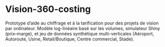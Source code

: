 # Vision-360-costing
Prototype d’aide au chiffrage et à la tarification pour des projets de vision par ordinateur. Modèle log-linéaire basé sur les volumes, simulateur Shiny (prix–marge), et jeu de données synthétique multi-verticales (Aéroport, Autoroute, Usine, Retail/Boutique, Centre commercial, Stade).
